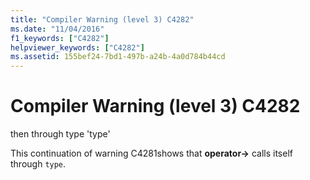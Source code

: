 ```yaml
---
title: "Compiler Warning (level 3) C4282"
ms.date: "11/04/2016"
f1_keywords: ["C4282"]
helpviewer_keywords: ["C4282"]
ms.assetid: 155bef24-7bd1-497b-a24b-4a0d784b44cd
---
```

# Compiler Warning (level 3) C4282

then through type 'type'

This continuation of warning C4281shows that **operator->** calls itself through `type`.
